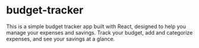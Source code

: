 # budget-tracker
This is a simple budget tracker app built with React, designed to help you manage your expenses and savings. Track your budget, add and categorize expenses, and see your savings at a glance.
